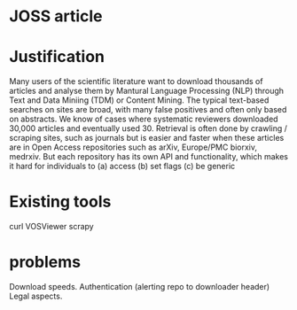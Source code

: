 # JOSS article

# Justification

Many users of the scientific literature want to download thousands of articles and analyse them by Mantural Language Processing (NLP) through Text and Data Miniing (TDM) or Content Mining.
The typical text-based searches on sites are broad, with many false positives and often only based on abstracts. We know of cases where systematic reviewers downloaded 30,000 articles and eventually used 30. 
Retrieval is often done by crawling / scraping sites, such as journals but is easier and faster when these articles are in Open Access repositories such as arXiv, Europe/PMC biorxiv, medrxiv.
But each repository has its own API and functionality, which makes it hard for individuals to (a) access (b) set flags (c) be generic

# Existing tools

curl
VOSViewer
scrapy

# problems

Download speeds.
Authentication (alerting repo to downloader header)
Legal aspects.




